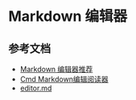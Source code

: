 # Markdown 编辑器

## 参考文档
* [Markdown 编辑器推荐](https://github.com/wizardforcel/markdown-simple-world/blob/master/1.md)
* [Cmd Markdown编辑阅读器](https://www.zybuluo.com/mdeditor)
* [editor.md](https://pandao.github.io/editor.md/)